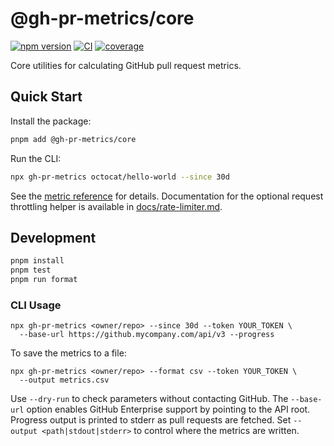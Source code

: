 # @gh-pr-metrics/core

[![npm version](https://img.shields.io/npm/v/@gh-pr-metrics/core)](https://www.npmjs.com/package/@gh-pr-metrics/core)
[![CI](https://github.com/owner/repo/actions/workflows/ci.yml/badge.svg)](https://github.com/owner/repo/actions/workflows/ci.yml)
[![coverage](https://img.shields.io/codecov/c/github/owner/repo)](https://codecov.io/gh/owner/repo)

Core utilities for calculating GitHub pull request metrics.

## Quick Start

Install the package:

```bash
pnpm add @gh-pr-metrics/core
```

Run the CLI:

```bash
npx gh-pr-metrics octocat/hello-world --since 30d
```

See the [metric reference](docs/metric-reference.md) for details.
Documentation for the optional request throttling helper is available in
[docs/rate-limiter.md](docs/rate-limiter.md).

## Development

```bash
pnpm install
pnpm test
pnpm run format
```

### CLI Usage

```
npx gh-pr-metrics <owner/repo> --since 30d --token YOUR_TOKEN \
  --base-url https://github.mycompany.com/api/v3 --progress
```

To save the metrics to a file:

```
npx gh-pr-metrics <owner/repo> --format csv --token YOUR_TOKEN \
  --output metrics.csv
```

Use `--dry-run` to check parameters without contacting GitHub. The `--base-url`
option enables GitHub Enterprise support by pointing to the API root.
Progress output is printed to stderr as pull requests are fetched.
Set `--output <path|stdout|stderr>` to control where the metrics are written.

